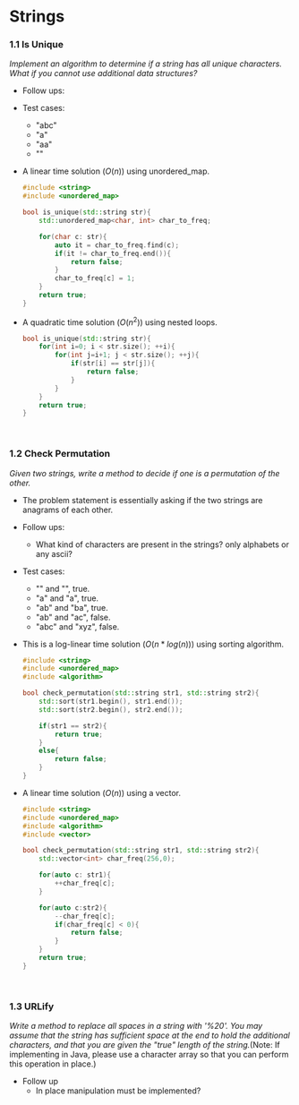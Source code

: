 # Strings

### 1.1 Is Unique

_Implement an algorithm to determine if a string has all unique characters. What if you cannot use additional data structures?_

- Follow ups:
- Test cases:

  - "abc"
  - "a"
  - "aa"
  - ""

- A linear time solution ($O(n)$) using unordered_map.

  ```cpp
  #include <string>
  #include <unordered_map>

  bool is_unique(std::string str){
      std::unordered_map<char, int> char_to_freq;

      for(char c: str){
          auto it = char_to_freq.find(c);
          if(it != char_to_freq.end()){
              return false;
          }
          char_to_freq[c] = 1;
      }
      return true;
  }
  ```

- A quadratic time solution ($O(n^2)$) using nested loops.

  ```cpp
  bool is_unique(std::string str){
      for(int i=0; i < str.size(); ++i){
          for(int j=i+1; j < str.size(); ++j){
              if(str[i] == str[j]){
                  return false;
              }
          }
      }
      return true;
  }
  ```

<br>

### 1.2 Check Permutation

_Given two strings, write a method to decide if one is a permutation of the other._

- The problem statement is essentially asking if the two strings are anagrams of each other.

- Follow ups:

  - What kind of characters are present in the strings? only alphabets or any ascii?

- Test cases:

  - "" and "", true.
  - "a" and "a", true.
  - "ab" and "ba", true.
  - "ab" and "ac", false.
  - "abc" and "xyz", false.

- This is a log-linear time solution ($O(n*log(n))$) using sorting algorithm.

  ```cpp
  #include <string>
  #include <unordered_map>
  #include <algorithm>

  bool check_permutation(std::string str1, std::string str2){
      std::sort(str1.begin(), str1.end());
      std::sort(str2.begin(), str2.end());

      if(str1 == str2){
          return true;
      }
      else{
          return false;
      }
  }
  ```

- A linear time solution ($O(n)$) using a vector.

  ```cpp
  #include <string>
  #include <unordered_map>
  #include <algorithm>
  #include <vector>

  bool check_permutation(std::string str1, std::string str2){
      std::vector<int> char_freq(256,0);

      for(auto c: str1){
          ++char_freq[c];
      }

      for(auto c:str2){
          --char_freq[c];
          if(char_freq[c] < 0){
              return false;
          }
      }
      return true;
  }
  ```

<br>

### 1.3 URLify

_Write a method to replace all spaces in a string with '%20'. You may assume that the string has sufficient space at the end to hold the additional characters, and that you are given the "true" length of the string._(Note: If implementing in Java, please use a character array so that you can perform this operation in place.)

- Follow up
  - In place manipulation must be implemented?
